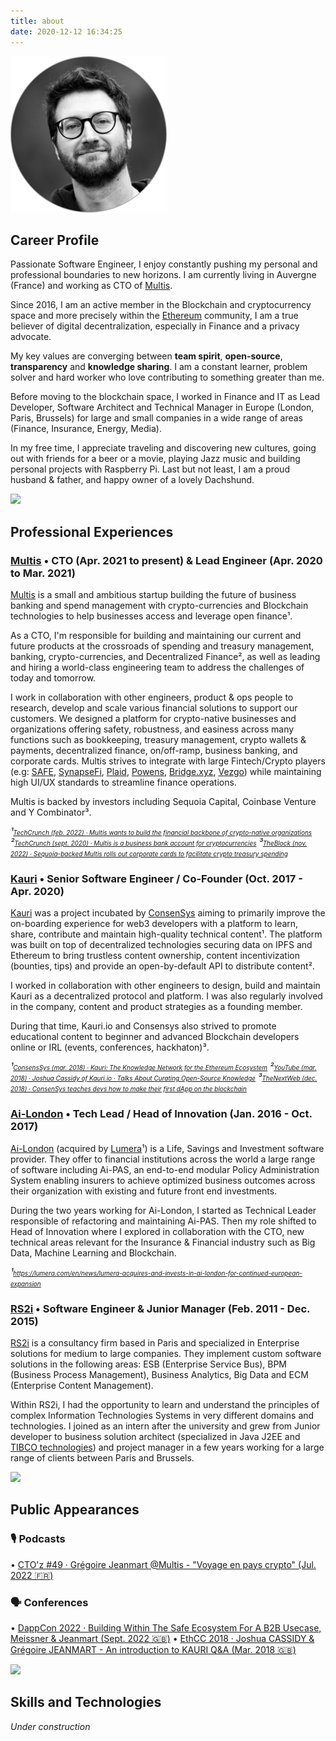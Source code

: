```yaml
---
title: about
date: 2020-12-12 16:34:25
---
```


![](/images/greg_profile.png)

## Career Profile

Passionate Software Engineer, I enjoy constantly pushing my personal and professional boundaries to new horizons. I am currently living in Auvergne (France) and working as CTO of [Multis](https://multis.co).

Since 2016, I am an active member in the Blockchain and cryptocurrency space and more precisely within the [Ethereum](http://ethereum.org) community, I am a true believer of digital decentralization, especially in Finance and a privacy advocate.

My key values are converging between **team spirit**, **open-source**, **transparency** and **knowledge sharing**. I am a constant learner, problem solver and hard worker who love contributing to something greater than me.

Before moving to the blockchain space, I worked in Finance and IT as Lead Developer, Software Architect and Technical Manager in Europe (London, Paris, Brussels) for large and small companies in a wide range of areas (Finance, Insurance, Energy, Media).

In my free time, I appreciate traveling and discovering new cultures, going out with friends for a beer or a movie, playing Jazz music and building personal projects with Raspberry Pi.
Last but not least, I am a proud husband & father, and happy owner of a lovely Dachshund.

![](/images/favicon.ico)


## Professional Experiences

### [Multis](https://multis.co) • CTO (Apr. 2021 to present) & Lead Engineer (Apr. 2020 to Mar. 2021)

[Multis](https://multis.co) is a small and ambitious startup building the future of business banking and spend management with crypto-currencies and Blockchain technologies to help businesses access and leverage open finance¹.

As a CTO, I'm responsible for building and maintaining our current and future products at the crossroads of spending and treasury management, banking, crypto-currencies, and Decentralized Finance², as well as leading and hiring a world-class engineering team to address the challenges of today and tomorrow.

I work in collaboration with other engineers, product & ops people to research, develop and scale various financial solutions to support our customers. We designed a platform for crypto-native businesses and organizations offering safety, robustness, and easiness across many functions such as bookkeeping, treasury management, crypto wallets & payments, decentralized finance, on/off-ramp, business banking, and corporate cards. Multis strives to integrate with large Fintech/Crypto players (e.g: [SAFE](https://safe.global), [SynapseFi](https://synapsefi.com/), [Plaid](https://plaid.com), [Powens](https://powens.com), [Bridge.xyz](https://bridge.xyz), [Vezgo](https://vezgo.com)) while maintaining high UI/UX standards to streamline finance operations.

Multis is backed by investors including Sequoia Capital, Coinbase Venture and Y Combinator³.

_¹[<font size="1">TechCrunch (feb. 2022) · Multis wants to build the financial backbone of crypto-native organizations</font>](https://techcrunch.com/2022/02/17/multis-wants-to-build-the-financial-backbone-of-crypto-native-organizations)_
_²[<font size="1">TechCrunch (sept. 2020) · Multis is a business bank account for cryptocurrencies</font>](https://techcrunch.com/2020/09/29/multis-is-a-business-bank-account-for-cryptocurrencies)_
_³[<font size="1">TheBlock (nov. 2022) · Sequoia-backed Multis rolls out corporate cards to facilitate crypto treasury spending</font>](https://www.theblock.co/post/181594/sequoia-backed-multis-rolls-out-corporate-cards-to-facilitate-crypto-treasury-spending-exclusive)_

### [Kauri](https://kauri.io) • Senior Software Engineer / Co-Founder (Oct. 2017 - Apr. 2020)

[Kauri](https://kauri.io) was a project incubated by [ConsenSys](https://consensys.net) aiming to primarily improve the on-boarding experience for web3 developers with a platform to learn, share, contribute and maintain high-quality technical content¹. The platform was built on top of decentralized technologies securing data on IPFS and Ethereum to bring trustless content ownership, content incentivization (bounties, tips) and provide an open-by-default API to distribute content².

I worked in collaboration with other engineers to design, build and maintain Kauri as a decentralized protocol and platform. I was also regularly involved in the company, content and product strategies as a founding member.

During that time, Kauri.io and Consensys also strived to promote educational content to beginner and advanced Blockchain developers online or IRL (events, conferences, hackhaton)³.

_¹[<font size="1">ConsensSys (mar. 2018) · Kauri: The Knowledge Network for the Ethereum Ecosystem</font>](https://medium.com/consensys-media/kauri-the-knowledge-network-for-the-ethereum-ecosystem-bccc80c0f3ab)_
_²[<font size="1">YouTube (mar. 2018) · Joshua Cassidy of Kauri.io · Talks About Curating Open-Source Knowledge</font>](https://www.youtube.com/watch?v=wclmiAEzQ5M)_
_³[<font size="1">TheNextWeb (dec. 2018) · ConsenSys teaches devs how to make their first dApp on the blockchain</font>](https://thenextweb.com/news/consensys-teach-dapp-blockchain)_


### [Ai-London](https://www.ai-london.com) • Tech Lead / Head of Innovation (Jan. 2016 - Oct. 2017)

[Ai-London](https://www.ai-london.com) (acquired by [Lumera](https://lumera.com/)¹) is a Life, Savings and Investment software provider. They offer to financial institutions across the world a large range of software including Ai-PAS, an end-to-end modular Policy Administration System enabling insurers to achieve optimized business outcomes across their organization with existing and future front end investments.

During the two years working for Ai-London, I started as Technical Leader responsible of refactoring and maintaining Ai-PAS. Then my role shifted to Head of Innovation where I explored in collaboration with the CTO, new technical areas relevant for the Insurance & Financial industry such as Big Data, Machine Learning and Blockchain.

_¹[<font size="1">https://lumera.com/en/news/lumera-acquires-and-invests-in-ai-london-for-continued-european-expansion</font>](https://lumera.com/en/news/lumera-acquires-and-invests-in-ai-london-for-continued-european-expansion/)_

### [RS2i](https://www.rs2i.fr) • Software Engineer & Junior Manager (Feb. 2011 - Dec. 2015)

[RS2i](https://www.rs2i.fr) is a consultancy firm based in Paris and specialized in Enterprise solutions for medium to large companies. They implement custom software solutions in the following areas: ESB (Enterprise Service Bus), BPM (Business Process Management), Business Analytics, Big Data and ECM (Enterprise Content Management).

Within RS2i, I had the opportunity to learn and understand the principles of complex Information Technologies Systems in very different domains and technologies. I joined as an intern after the university and grew from Junior developer to business solution architect (specialized in Java J2EE and [TIBCO technologies](https://www.tibco.com)) and project manager in a few years working for a large range of clients between Paris and Brussels.


![](/images/favicon.ico)


## Public Appearances

### 🎙 Podcasts

• [CTO'z #49 · Grégoire Jeanmart @Multis - "Voyage en pays crypto" (Jul. 2022 🇫🇷)](https://podcast.ausha.co/cto-z-1/cto-z-49-gregoire-jeanmart-atmultis-voyage-en-pays-crypto)

### 🗣️ Conferences

• [DappCon 2022 · Building Within The Safe Ecosystem For A B2B Usecase, Meissner & Jeanmart (Sept. 2022 🇬🇧)](https://www.youtube.com/watch?v=5Zcf9qVAQeA)
• [EthCC 2018 · Joshua CASSIDY & Grégoire JEANMART - An introduction to KAURI Q&A (Mar. 2018 🇬🇧)](https://www.youtube.com/live/mA3ljB06GJ4?si=wGFz2oCJpZvDQ6G5&t=1184)

![](/images/favicon.ico)

## Skills and Technologies

*Under construction*
